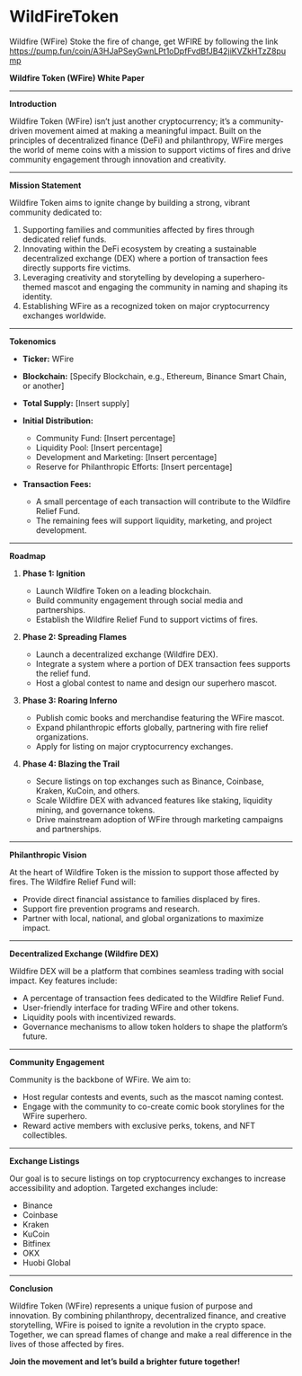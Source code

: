 # WildFireToken
Wildfire (WFire) Stoke the fire of change, get WFIRE by following the link https://pump.fun/coin/A3HJaPSeyGwnLPt1oDpfFvdBfJB42jiKVZkHTzZ8pump

**Wildfire Token (WFire) White Paper**

---

**Introduction**

Wildfire Token (WFire) isn’t just another cryptocurrency; it’s a community-driven movement aimed at making a meaningful impact. Built on the principles of decentralized finance (DeFi) and philanthropy, WFire merges the world of meme coins with a mission to support victims of fires and drive community engagement through innovation and creativity.

---

**Mission Statement**

Wildfire Token aims to ignite change by building a strong, vibrant community dedicated to:

1. Supporting families and communities affected by fires through dedicated relief funds.
2. Innovating within the DeFi ecosystem by creating a sustainable decentralized exchange (DEX) where a portion of transaction fees directly supports fire victims.
3. Leveraging creativity and storytelling by developing a superhero-themed mascot and engaging the community in naming and shaping its identity.
4. Establishing WFire as a recognized token on major cryptocurrency exchanges worldwide.

---

**Tokenomics**

- **Ticker:** WFire
- **Blockchain:** [Specify Blockchain, e.g., Ethereum, Binance Smart Chain, or another]
- **Total Supply:** [Insert supply]
- **Initial Distribution:**
  - Community Fund: [Insert percentage]
  - Liquidity Pool: [Insert percentage]
  - Development and Marketing: [Insert percentage]
  - Reserve for Philanthropic Efforts: [Insert percentage]

- **Transaction Fees:**
  - A small percentage of each transaction will contribute to the Wildfire Relief Fund.
  - The remaining fees will support liquidity, marketing, and project development.

---

**Roadmap**

1. **Phase 1: Ignition**
   - Launch Wildfire Token on a leading blockchain.
   - Build community engagement through social media and partnerships.
   - Establish the Wildfire Relief Fund to support victims of fires.
   
2. **Phase 2: Spreading Flames**
   - Launch a decentralized exchange (Wildfire DEX).
   - Integrate a system where a portion of DEX transaction fees supports the relief fund.
   - Host a global contest to name and design our superhero mascot.

3. **Phase 3: Roaring Inferno**
   - Publish comic books and merchandise featuring the WFire mascot.
   - Expand philanthropic efforts globally, partnering with fire relief organizations.
   - Apply for listing on major cryptocurrency exchanges.

4. **Phase 4: Blazing the Trail**
   - Secure listings on top exchanges such as Binance, Coinbase, Kraken, KuCoin, and others.
   - Scale Wildfire DEX with advanced features like staking, liquidity mining, and governance tokens.
   - Drive mainstream adoption of WFire through marketing campaigns and partnerships.

---

**Philanthropic Vision**

At the heart of Wildfire Token is the mission to support those affected by fires. The Wildfire Relief Fund will:

- Provide direct financial assistance to families displaced by fires.
- Support fire prevention programs and research.
- Partner with local, national, and global organizations to maximize impact.

---

**Decentralized Exchange (Wildfire DEX)**

Wildfire DEX will be a platform that combines seamless trading with social impact. Key features include:

- A percentage of transaction fees dedicated to the Wildfire Relief Fund.
- User-friendly interface for trading WFire and other tokens.
- Liquidity pools with incentivized rewards.
- Governance mechanisms to allow token holders to shape the platform’s future.

---

**Community Engagement**

Community is the backbone of WFire. We aim to:

- Host regular contests and events, such as the mascot naming contest.
- Engage with the community to co-create comic book storylines for the WFire superhero.
- Reward active members with exclusive perks, tokens, and NFT collectibles.

---

**Exchange Listings**

Our goal is to secure listings on top cryptocurrency exchanges to increase accessibility and adoption. Targeted exchanges include:

- Binance
- Coinbase
- Kraken
- KuCoin
- Bitfinex
- OKX
- Huobi Global

---

**Conclusion**

Wildfire Token (WFire) represents a unique fusion of purpose and innovation. By combining philanthropy, decentralized finance, and creative storytelling, WFire is poised to ignite a revolution in the crypto space. Together, we can spread flames of change and make a real difference in the lives of those affected by fires.

**Join the movement and let’s build a brighter future together!**


